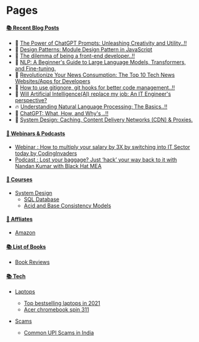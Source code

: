 # Pages

#### [📚 Recent Blog Posts](https://blog.nandan.dev)
<!-- BLOGPOSTS:START -->
 - 🚀 [The Power of ChatGPT Prompts: Unleashing Creativity and Utility..!!](https://blog.nandan.dev/the-power-of-chatgpt-prompts-unleashing-creativity-and-utility)
 - 🚀 [Design Patterns: Module Design Pattern in JavaScript](https://blog.nandan.dev/design-patterns-module-design-pattern-in-javascript)
 - 🌮 [The dilemma of being a front-end developer..!!](https://blog.nandan.dev/the-dilemma-of-being-a-front-end-developer)
 - 🚀 [NLP: A Beginner&#39;s Guide to Large Language Models, Transformers, and Fine-tuning.](https://blog.nandan.dev/nlp-a-beginners-guide-to-large-language-models-transformers-and-fine-tuning)
 - 💯 [Revolutionize Your News Consumption: The Top 10 Tech News Websites/Apps for Developers](https://blog.nandan.dev/revolutionize-your-news-consumption-the-top-10-tech-news-websitesapps-for-developers)
 - 🌮 [How to use gitignore, git hooks for better code management..!!](https://blog.nandan.dev/how-to-use-gitignore-git-hooks-for-better-code-management)
 - 💫 [Will Artificial Intelligence&lpar;AI&rpar; replace my job: An IT Engineer&#39;s perspective?](https://blog.nandan.dev/will-artificial-intelligenceai-replace-my-job-an-it-engineers-perspective)
 - 🔥 [Understanding Natural Language Processing: The Basics..!!](https://blog.nandan.dev/understanding-natural-language-processing-the-basics)
 - 🚀 [ChatGPT: What, How, and Why&#39;s ..!!](https://blog.nandan.dev/chatgpt-what-how-and-whys)
 - 💫 [System Design: Caching, Content Delivery Networks &lpar;CDN&rpar; &amp; Proxies.](https://blog.nandan.dev/system-design-caching-content-delivery-networks-cdn-proxies)<!-- BLOGPOSTS:END -->

#### [🚀 Webinars & Podcasts](webinars-n-podcasts)

- [Webinar : How to multiply your salary by 3X by switching into IT Sector today by CodingInvaders](webinars-n-podcasts/codinginvaders-by-mentorspro-webinar-7-feb)
- [Podcast : Lost your baggage? Just ‘hack’ your way back to it with Nandan Kumar with Black Hat MEA](webinars-n-podcasts/podcast-with-blackhat-mea)

#### [🚀 Courses](courses)

- [System Design](courses/system-design)
    - [SQL Database](courses/system-design/sql-databases)  
    - [Acid and Base Consistency Models](courses/system-design/acid-and-base-consistency-models)


#### [🚀 Affliates](affliates)

- [Amazon](affliates/amazon)

#### [📚 List of Books](books)

- [Book Reviews](books/book-reviews/)

#### [📚 Tech](tech)
- [Laptops](tech/laptops/)
    - [Top bestselling laptops in 2021](tech/laptops/top-bestselling-laptops-in-2021.md)
    - [Acer chromebook spin 311](tech/laptops/acer-chromebook-spin-311-convertible-laptop.md)

- [Scams](tech/scams/)
    - [Common UPI Scams in India](tech/scams/common-upi-scams-in-india)
